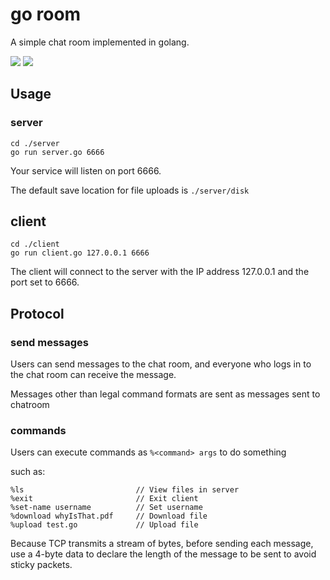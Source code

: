 # go room
A simple chat room implemented in golang.

![](https://img.shields.io/badge/language-golang-brightgreen.svg?style=plastic)	![](https://img.shields.io/github/license/JameyWoo/goroom?logo=goroom)	



## Usage

### server

```
cd ./server
go run server.go 6666
```

Your service will listen on port 6666.

The default save location for file uploads is `./server/disk` 



## client

```
cd ./client
go run client.go 127.0.0.1 6666
```

The client will connect to the server with the IP address 127.0.0.1 and the port set to 6666.



## Protocol

### send messages

Users can send messages to the chat room, and everyone who logs in to the chat room can receive the message.

Messages other than legal command formats are sent as messages sent to chatroom



### commands

Users can execute commands as `%<command> args` to do something

such as:
```
%ls                         // View files in server
%exit                       // Exit client
%set-name username          // Set username
%download whyIsThat.pdf     // Download file
%upload test.go             // Upload file
```

Because TCP transmits a stream of bytes, before sending each message, use a 4-byte data to declare the length of the message to be sent to avoid sticky packets.



